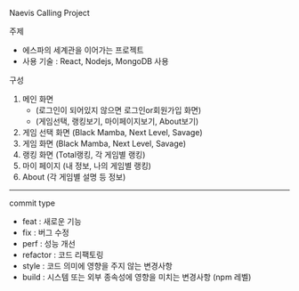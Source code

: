 Naevis Calling Project

주제

- 에스파의 세계관을 이어가는 프로젝트
- 사용 기술 : React, Nodejs, MongoDB 사용

구성

1. 메인 화면
   - (로그인이 되어있지 않으면 로그인or회원가입 화면)
   - (게임선택, 랭킹보기, 마이페이지보기, About보기)
2. 게임 선택 화면 (Black Mamba, Next Level, Savage)
3. 게임 화면 (Black Mamba, Next Level, Savage)
4. 랭킹 화면 (Total랭킹, 각 게임별 랭킹)
5. 마이 페이지 (내 정보, 나의 게임별 랭킹)
6. About (각 게임별 설명 등 정보)

---

commit type

- feat : 새로운 기능
- fix : 버그 수정
- perf : 성능 개선
- refactor : 코드 리팩토링
- style : 코드 의미에 영향을 주지 않는 변경사항
- build : 시스템 또는 외부 종속성에 영향을 미치는 변경사항 (npm 레벨)
